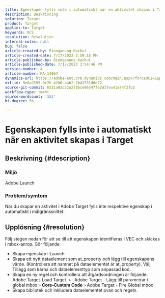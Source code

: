 ```yaml
---
title: Egenskapen fylls inte i automatiskt när en aktivitet skapas i Target
description: Beskrivning
solution: Target
product: Target
applies-to: Target
keywords: KCS
resolution: Resolution
internal-notes: null
bug: false
article-created-by: Rinnganung Kachui .
article-created-date: 7/17/2023 3:50:18 PM
article-published-by: Rinnganung Kachui .
article-published-date: 7/17/2023 3:54:46 PM
version-number: 4
article-number: KA-14067
dynamics-url: https://adobe-ent.crm.dynamics.com/main.aspx?forceUCI=1&pagetype=entityrecord&etn=knowledgearticle&id=342d78a0-b924-ee11-9cbd-6045bd006b4b
exl-id: 9e0a2595-9c7b-4206-aab2-7b43731d6d72
source-git-commit: 0311a02c52a273bce96b47fe2d3fea41a74f2fb2
workflow-type: tm+mt
source-wordcount: '153'
ht-degree: 5%

---
```


# Egenskapen fylls inte i automatiskt när en aktivitet skapas i Target

## Beskrivning {#description}




### Miljö



Adobe Launch



### Problem/symtom



När du skapar en aktivitet i Adobe Target fylls inte respektive egenskap i automatiskt i målgränssnittet.


## Upplösning {#resolution}


Följ stegen nedan för att se till att egenskapen identifieras i VEC och skickas i mbox-anrop. Gör följande:

- Skapa egenskap i Launch
- Skapa ett nytt dataelement som at_property och lägg till egenskapens värde. (Kontrollera att namnet på dataelementet är at_property). Välj Tillägg som kärna och dataelementtyp som anpassad kod.
- Skapa en ny regel och kontrollera att åtgärdsordningen är följande: Adobe Target-Load Target  `>`   Adobe Target - Lägg till parametrar i global mbox `>`  <b>Core-Custom Code</b> `>`  Adobe Target - Fire Global mbox
- Skapa bibliotek och inkludera dataelementet ovan och regeln.
